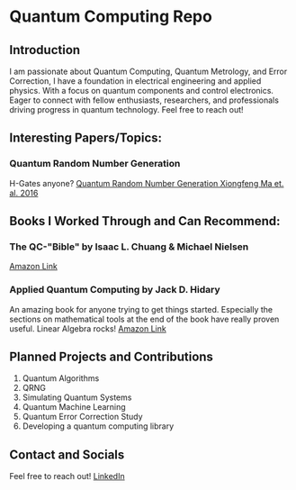 # Quantum Computing Repo

## Introduction
I am passionate about Quantum Computing, Quantum Metrology, and Error Correction, I have a foundation in electrical engineering and applied physics. With a focus on quantum components and control electronics. Eager to connect with fellow enthusiasts, researchers, and professionals driving progress in quantum technology. Feel free to reach out!

## Interesting Papers/Topics:
### Quantum Random Number Generation
H-Gates anyone?
[Quantum Random Number Generation Xiongfeng Ma et. al. 2016](https://www.nature.com/articles/npjqi201621#citeas)


## Books I Worked Through and Can Recommend:
### The QC-"Bible" by Isaac L. Chuang & Michael Nielsen
[Amazon Link](https://www.amazon.de/-/en/Isaac-L-Chuang-Michael-Nielsen/dp/1107002176)

### Applied Quantum Computing by Jack D. Hidary
An amazing book for anyone trying to get things started. Especially the sections on mathematical tools at the end of the book have really proven useful.
Linear Algebra rocks!
[Amazon Link](https://www.amazon.de/-/en/Jack-D-Hidary-dp-3030832732/dp/3030832732)

## Planned Projects and Contributions
1. Quantum Algorithms
2. QRNG
3. Simulating Quantum Systems
4. Quantum Machine Learning
5. Quantum Error Correction Study
6. Developing a quantum computing library
## Contact and Socials
Feel free to reach out! 
[LinkedIn](https://www.linkedin.com/in/samuel-taubenberger-649421204/)
